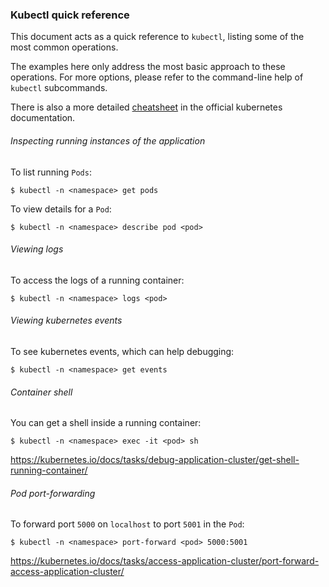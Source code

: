 ### Kubectl quick reference

This document acts as a quick reference to `kubectl`, listing some of the most common operations.

The examples here only address the most basic approach to these operations. For more options, please refer to the command-line help of `kubectl` subcommands.

There is also a more detailed [cheatsheet](https://kubernetes.io/docs/reference/kubectl/cheatsheet/) in the official kubernetes documentation.

###### Inspecting running instances of the application
To list running `Pods`:
```
$ kubectl -n <namespace> get pods
```
To view details for a `Pod`:
```
$ kubectl -n <namespace> describe pod <pod>
```
###### Viewing logs
To access the logs of a running container:
```
$ kubectl -n <namespace> logs <pod>
```

###### Viewing kubernetes events
To see kubernetes events, which can help debugging:
```
$ kubectl -n <namespace> get events
```

###### Container shell
You can get a shell inside a running container:
```
$ kubectl -n <namespace> exec -it <pod> sh
```

https://kubernetes.io/docs/tasks/debug-application-cluster/get-shell-running-container/


###### Pod port-forwarding
To forward port `5000` on `localhost` to port `5001` in the `Pod`:
```
$ kubectl -n <namespace> port-forward <pod> 5000:5001
```

https://kubernetes.io/docs/tasks/access-application-cluster/port-forward-access-application-cluster/
